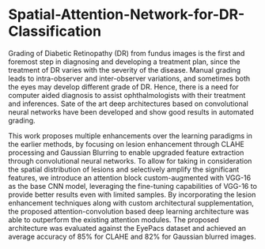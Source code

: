 # Spatial-Attention-Network-for-DR-Classification

Grading of Diabetic Retinopathy (DR) from fundus images is the first and foremost step in diagnosing and developing a treatment plan, since the treatment of DR varies with the severity of the disease. Manual grading leads to intra-observer and inter-observer variations, and sometimes both the eyes may develop different grade of DR. Hence, there is a need for computer aided diagnosis to assist ophthalmologists with their treatment and inferences. Sate of the art deep architectures based on convolutional neural networks have been developed and show good results in automated grading.

This work proposes multiple enhancements over the learning paradigms in the earlier methods, by focusing on lesion enhancement through CLAHE processing and Gaussian Blurring to enable upgraded feature extraction through convolutional neural networks. To allow for taking in consideration the spatial distribution of lesions and selectively amplify the significant features, we introduce an attention block custom-augmented with VGG-16 as the base CNN model, leveraging the fine-tuning capabilities of VGG-16 to provide better results even with limited samples.  By incorporating the lesion enhancement techniques along with custom architectural supplementation, the proposed attention-convolution based deep learning architecture was able to outperform the existing attention modules. The proposed architecture was evaluated against the EyePacs dataset and achieved an average accuracy of 85% for CLAHE and 82% for Gaussian blurred images.
